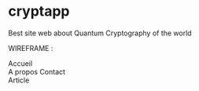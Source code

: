 # cryptapp
Best site web about Quantum Cryptography of the world

WIREFRAME :

Accueil  
A propos
Contact  
Article  
